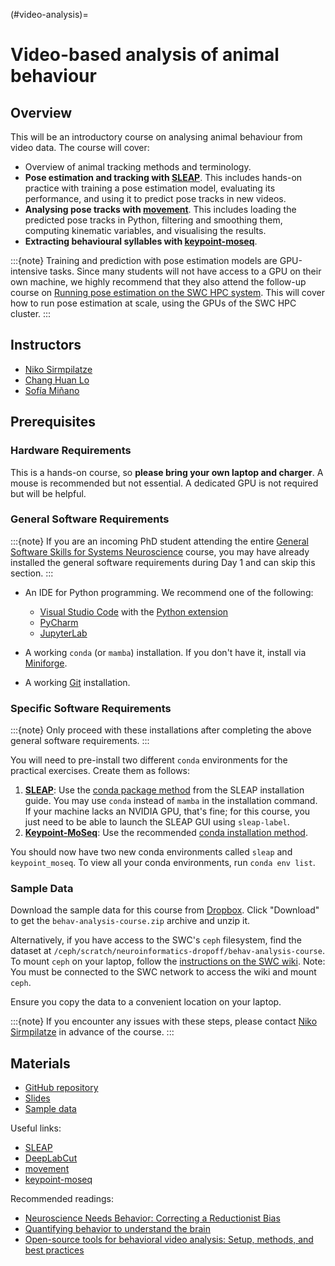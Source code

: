 (#video-analysis)=
# Video-based analysis of animal behaviour

## Overview
This will be an introductory course on analysing animal behaviour from video data. The course will cover:

- Overview of animal tracking methods and terminology.
- **Pose estimation and tracking with [SLEAP](https://sleap.ai/)**. This includes hands-on practice with training a pose estimation model, evaluating its performance, and using it to predict pose tracks in new videos.
- **Analysing pose tracks with [movement](https://movement.neuroinformatics.dev/)**. This includes loading the predicted pose tracks in Python, filtering and smoothing them, computing kinematic variables, and visualising the results.
- **Extracting behavioural syllables with [keypoint-moseq](https://keypoint-moseq.readthedocs.io/en/latest/index.html)**.

:::{note}
Training and prediction with pose estimation models are
GPU-intensive tasks.
Since many students will not have access to a GPU on their own machine, 
we highly recommend that they also attend the follow-up course on 
[Running pose estimation on the SWC HPC system](./hpc-behaviour). 
This will cover how to run pose estimation at scale, using the GPUs of the SWC HPC cluster.
:::

## Instructors
* [Niko Sirmpilatze ](https://github.com/niksirbi)
* [Chang Huan Lo](https://github.com/lochhh)
* [Sofía Miñano](https://github.com/sfmig)

## Prerequisites

### Hardware Requirements

This is a hands-on course, so **please bring your own laptop and charger**. A mouse is recommended but not essential. A dedicated GPU is not required but will be helpful.

### General Software Requirements

:::{note}
If you are an incoming PhD student attending the entire [General Software Skills for Systems Neuroscience](general-software-skills) course, you may have already installed the general software requirements during Day 1 and can skip this section.
:::

- An IDE for Python programming. We recommend one of the following:
  - [Visual Studio Code](https://code.visualstudio.com/) with the [Python extension](https://marketplace.visualstudio.com/items?itemName=ms-python.python)
  - [PyCharm](https://www.jetbrains.com/pycharm/)
  - [JupyterLab](https://jupyter.org/install)

- A working `conda` (or `mamba`) installation. If you don't have it, install via [Miniforge](https://github.com/conda-forge/miniforge).
- A working [Git](https://git-scm.com/) installation.

### Specific Software Requirements

:::{note}
Only proceed with these installations after completing the above general software requirements.
:::

You will need to pre-install two different `conda` environments for the practical exercises. Create them as follows:

1. [**SLEAP**](https://sleap.ai/): Use the [conda package method](https://sleap.ai/installation.html#conda-package) from the SLEAP installation guide. You may use `conda` instead of `mamba` in the installation command. If your machine lacks an NVIDIA GPU, that's fine; for this course, you just need to be able to launch the SLEAP GUI using `sleap-label`.
2. [**Keypoint-MoSeq**](https://keypoint-moseq.readthedocs.io): Use the recommended [conda installation method](https://keypoint-moseq.readthedocs.io/en/latest/install.html#install-using-conda).

You should now have two new conda environments called `sleap` and `keypoint_moseq`. To view all your conda environments, run `conda env list`.

### Sample Data

Download the sample data for this course from [Dropbox](https://www.dropbox.com/scl/fo/ey7b6yrqax2olqyv1th7j/h?rlkey=u4wh2gxtbbn4g5o3s55zbx6pp&st=zolupk4i&dl=0). Click "Download" to get the `behav-analysis-course.zip` archive and unzip it.

Alternatively, if you have access to the SWC's `ceph` filesystem, find the dataset at `/ceph/scratch/neuroinformatics-dropoff/behav-analysis-course`. To mount `ceph` on your laptop, follow the [instructions on the SWC wiki](https://wiki.ucl.ac.uk/display/SSC/Storage%3A+Ceph). Note: You must be connected to the SWC network to access the wiki and mount `ceph`.

Ensure you copy the data to a convenient location on your laptop.

:::{note}
If you encounter any issues with these steps, please contact [Niko Sirmpilatze](mailto:n.sirmpilatze@ucl.ac.uk?subject=SWC/GCNU%20Software%20Skills) in advance of the course.
:::

## Materials
- [GitHub repository](https://github.com/neuroinformatics-unit/course-behavioural-analysis)
- [Slides](https://neuroinformatics.dev/course-behavioural-analysis/#/title-slide)
- [Sample data](https://www.dropbox.com/scl/fo/ey7b6yrqax2olqyv1th7j/h?rlkey=u4wh2gxtbbn4g5o3s55zbx6pp&st=zolupk4i&dl=0)

Useful links:
- [SLEAP](https://sleap.ai/)
- [DeepLabCut](https://www.mackenziemathislab.org/deeplabcut)
- [movement](https://movement.neuroinformatics.dev/)
- [keypoint-moseq](https://keypoint-moseq.readthedocs.io/en/latest/index.html)

Recommended readings:
- [Neuroscience Needs Behavior: Correcting a Reductionist Bias](http://dx.doi.org/10.1016/j.neuron.2016.12.041)
- [Quantifying behavior to understand the brain](https://www.nature.com/articles/s41593-020-00734-z)
- [Open-source tools for behavioral video analysis: Setup, methods, and best practices](https://elifesciences.org/articles/79305)
